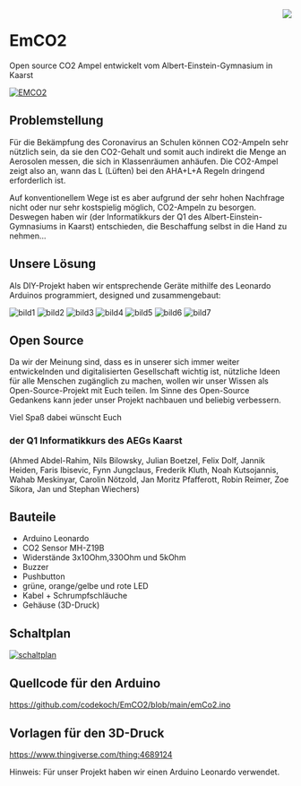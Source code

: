 <img align="right" src="https://github.com/codekoch/EmCO2/blob/main/logo_small_blau.png">

# EmCO2
Open source CO2 Ampel entwickelt vom Albert-Einstein-Gymnasium in Kaarst

[![EMCO2](https://github.com/codekoch/EmCO2/blob/main/prototyp.jpg)](https://www.aeg-kaarst.eu/de/)

## Problemstellung
Für die Bekämpfung des Coronavirus an Schulen können CO2-Ampeln sehr nützlich sein, da sie den CO2-Gehalt und somit auch indirekt die Menge an Aerosolen messen, die sich in Klassenräumen anhäufen. Die CO2-Ampel zeigt also an, wann das L (Lüften) bei den AHA+L+A Regeln dringend erforderlich ist.

Auf konventionellem Wege ist es aber aufgrund der sehr hohen Nachfrage nicht oder nur sehr kostspielig möglich, CO2-Ampeln zu besorgen. Deswegen haben wir (der Informatikkurs der Q1 des Albert-Einstein-Gymnasiums in Kaarst) entschieden, die Beschaffung selbst in die Hand zu nehmen...

## Unsere Lösung

Als DIY-Projekt haben wir entsprechende Geräte mithilfe des Leonardo Arduinos programmiert, designed und zusammengebaut: 

![bild1](https://github.com/codekoch/EmCO2/blob/main/04_testaufbau.jpg)
![bild2](https://github.com/codekoch/EmCO2/blob/main/02_programmieren.jpg)
![bild3](https://github.com/codekoch/EmCO2/blob/main/03_schaltplan.jpg)
![bild4](https://github.com/codekoch/EmCO2/blob/main/06_3dDruck.jpg)
![bild5](https://github.com/codekoch/EmCO2/blob/main/05_loeten.jpg)
![bild6](https://github.com/codekoch/EmCO2/blob/main/07_breadboardAufbau1.jpg)
![bild7](https://github.com/codekoch/EmCO2/blob/main/08_prototyp.jpg)

## Open Source  
Da wir der Meinung sind, dass es in unserer sich immer weiter entwickelnden und digitalisierten Gesellschaft wichtig ist, nützliche Ideen für alle Menschen zugänglich zu machen, wollen wir unser Wissen als Open-Source-Projekt mit Euch teilen. Im Sinne des Open-Source Gedankens kann jeder unser Projekt nachbauen und beliebig verbessern.

Viel Spaß dabei wünscht Euch

### der Q1 Informatikkurs des AEGs Kaarst
(Ahmed Abdel-Rahim, Nils Bilowsky, Julian	Boetzel, Felix Dolf, Jannik	Heiden, Faris	Ibisevic, Fynn Jungclaus, Frederik Kluth, Noah Kutsojannis, Wahab	Meskinyar, Carolin Nötzold, Jan Moritz Pfafferott, Robin Reimer, Zoe Sikora, Jan und Stephan Wiechers)

## Bauteile
- Arduino Leonardo
- CO2 Sensor MH-Z19B
- Widerstände 3x10Ohm,330Ohm und 5kOhm
- Buzzer
- Pushbutton
- grüne, orange/gelbe und rote LED
- Kabel + Schrumpfschläuche
- Gehäuse (3D-Druck)

## Schaltplan
[![schaltplan](https://github.com/codekoch/EmCO2/blob/main/EmCO2_Schaltplan.png)](https://github.com/codekoch/EmCO2/blob/main/EmCO2_Schaltplan.png)

## Quellcode für den Arduino
https://github.com/codekoch/EmCO2/blob/main/emCo2.ino

## Vorlagen für den 3D-Druck
https://www.thingiverse.com/thing:4689124

Hinweis: Für unser Projekt haben wir einen Arduino Leonardo verwendet.

